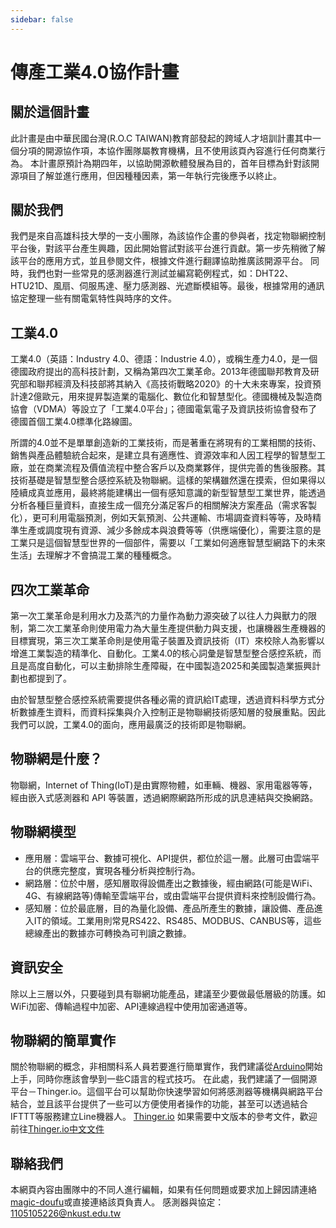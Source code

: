 ```yaml
---
sidebar: false
---
```


# 傳產工業4.0協作計畫
## 關於這個計畫
此計畫是由中華民國台灣(R.O.C TAIWAN)教育部發起的跨域人才培訓計畫其中一個分項的開源協作項，本協作團隊屬教育機構，且不使用該頁內容進行任何商業行為。
本計畫原預計為期四年，以協助開源軟體發展為目的，首年目標為針對該開源項目了解並進行應用，但因種種因素，第一年執行完後應予以終止。

## 關於我們
我們是來自高雄科技大學的一支小團隊，為該協作企畫的參與者，找定物聯網控制平台後，對該平台產生興趣，因此開始嘗試對該平台進行貢獻。第一步先稍微了解該平台的應用方式，並且參閱文件，根據文件進行翻譯協助推廣該開源平台。
同時，我們也對一些常見的感測器進行測試並編寫範例程式，如：DHT22、HTU21D、風扇、伺服馬達、壓力感測器、光遮斷模組等。最後，根據常用的通訊協定整理一些有關電氣特性與時序的文件。

## 工業4.0

工業4.0（英語：Industry 4.0、德語：Industrie 4.0），或稱生產力4.0，是一個德國政府提出的高科技計劃，又稱為第四次工業革命。2013年德國聯邦教育及研究部和聯邦經濟及科技部將其納入《高技術戰略2020》的十大未來專案，投資預計達2億歐元，用來提昇製造業的電腦化、數位化和智慧型化。德國機械及製造商協會（VDMA）等設立了「工業4.0平台」；德國電氣電子及資訊技術協會發布了德國首個工業4.0標準化路線圖。

所謂的4.0並不是單單創造新的工業技術，而是著重在將現有的工業相關的技術、銷售與產品體驗統合起來，是建立具有適應性、資源效率和人因工程學的智慧型工廠，並在商業流程及價值流程中整合客戶以及商業夥伴，提供完善的售後服務。其技術基礎是智慧型整合感控系統及物聯網。這樣的架構雖然還在摸索，但如果得以陸續成真並應用，最終將能建構出一個有感知意識的新型智慧型工業世界，能透過分析各種巨量資料，直接生成一個充分滿足客戶的相關解決方案產品（需求客製化），更可利用電腦預測，例如天氣預測、公共運輸、市場調查資料等等，及時精準生產或調度現有資源、減少多餘成本與浪費等等（供應端優化），需要注意的是工業只是這個智慧型世界的一個部件，需要以「工業如何適應智慧型網路下的未來生活」去理解才不會搞混工業的種種概念。

## 四次工業革命
第一次工業革命是利用水力及蒸汽的力量作為動力源突破了以往人力與獸力的限制，第二次工業革命則使用電力為大量生產提供動力與支援，也讓機器生產機器的目標實現，第三次工業革命則是使用電子裝置及資訊技術（IT）來校除人為影響以增進工業製造的精準化、自動化。工業4.0的核心詞彙是智慧型整合感控系統，而且是高度自動化，可以主動排除生產障礙，在中國製造2025和美國製造業振興計劃也都提到了。

由於智慧型整合感控系統需要提供各種必需的資訊給IT處理，透過資料科學方式分析數據產生資料，而資料採集與介入控制正是物聯網技術感知層的發展重點。因此我們可以說，工業4.0的面向，應用最廣泛的技術即是物聯網。

## 物聯網是什麼？
物聯網，Internet of Thing(IoT)是由實際物體，如車輛、機器、家用電器等等，經由嵌入式感測器和 API 等裝置，透過網際網路所形成的訊息連結與交換網路。

## 物聯網模型
- 應用層：雲端平台、數據可視化、API提供，都位於這一層。此層可由雲端平台的供應完整度，實現各種分析與控制行為。
- 網路層：位於中層，感知層取得設備產出之數據後，經由網路(可能是WiFi、4G、有線網路等)傳輸至雲端平台，或由雲端平台提供資料來控制設備行為。
- 感知層：位於最底層，目的為量化設備、產品所產生的數據，讓設備、產品進入IT的領域。工業用則常見RS422、RS485、MODBUS、CANBUS等，這些總線產出的數據亦可轉換為可判讀之數據。

## 資訊安全
除以上三層以外，只要碰到具有聯網功能產品，建議至少要做最低層級的防護。如WiFi加密、傳輸過程中加密、API連線過程中使用加密通道等。

## 物聯網的簡單實作
關於物聯網的概念，非相關科系人員若要進行簡單實作，我們建議從[Arduino](https://arduino.cc)開始上手，同時你應該會學到一些C語言的程式技巧。
在此處，我們建議了一個開源平台－Thinger.io。這個平台可以幫助你快速學習如何將感測器等機構與網路平台結合，並且該平台提供了一些可以方便使用者操作的功能，甚至可以透過結合IFTTT等服務建立Line機器人。
[Thinger.io](https://Thinger.io)
如果需要中文版本的參考文件，歡迎前往[Thinger.io中文文件](https://magic-doufu.github.io/thinger.io-docs-zh-t/)

## 聯絡我們
本網頁內容由團隊中的不同人進行編輯，如果有任何問題或要求加上歸因請連絡[magic-doufu](mailto:gtrx8fd3ds@gmail.com)或直接連絡該頁負責人。
感測器與協定：[1105105226@nkust.edu.tw](mailto:1105105221@nkust.edu.tw)